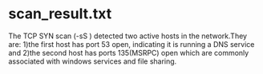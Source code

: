 # scan_result.txt
The TCP SYN scan (-sS ) detected two active hosts in the network.They are: 1)the first host has port 53 open, indicating it is running a DNS service and 2)the second host has ports 135(MSRPC) open which are commonly associated with windows services and file sharing.

